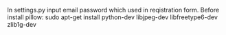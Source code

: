 In settings.py input email password which used in reqistration form.
Before install pillow: sudo apt-get install python-dev libjpeg-dev libfreetype6-dev zlib1g-dev